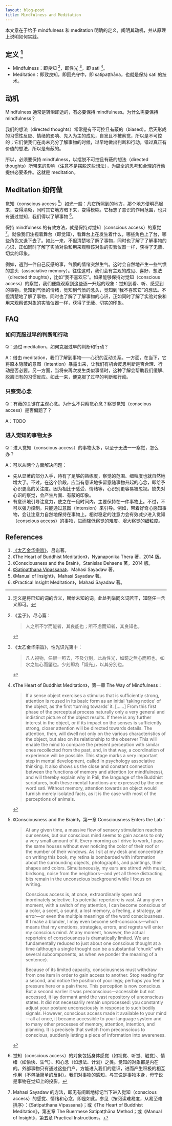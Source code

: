 ```yaml
---
layout: blog-post
title: Mindfulness and Meditation
---
```



本文意在于给予 mindfulness 和 meditation 明确的定义，阐明其动机，并从原理上说明如何实践。

## 定义 [^definition]

- Mindfulness：即良知 [^nwit]，即性光 [^light]，即 sati [^sati]。
- Meditation：即致良知，即回光守中，即 satipaṭṭhāna，也就是保持 sati 的技术。

## 动机

Mindfulness 通常是转瞬即逝的，有必要保持 mindfulness。为什么需要保持 mindfulness？

我们的想法（directed thoughts）常常是有不可控且有蔽的（biased）。后天形成的习惯性反应、情绪的影响、先入为主的成见，自发且不被察觉，所以是不可控的；它们使我们在尚未充分了解事物的时候，过早地做出判断和行动，错过真正有价值的想法，所以是有蔽的。

所以，必须要保持 mindfulness，以摆脱不可控且有蔽的想法（directed thoughts）所带来的影响（注意不是摆脱这些想法），为周全的思考和合理的行动提供必要条件。这就是 meditation。

## Meditation 如何做

觉知（conscious access [^conscious-access]）如光一般：凡它所照到的地方，那个地方便明亮起来，变得清晰，同时其它地方暗下来，变得模糊。它标志了意识的作用范围，也只有通过觉知，我们得以了解事物 [^the-door]。

保持 mindfulness 的有效方法，就是保持对觉知（conscious access）的察觉 [^mahasi]。就像我们注视着舞台（即觉知），看舞台上在发生着什么，哪些角色上了台，哪些角色又退下去了。如此一来，不但清楚地了解了事物，同时也了解了了解事物的心识，正如同时了解了实验对象和用来观察该对象的实验仪器一样，获得了无蔽、切实的印象。

例如，遇到一件自己反感的事，气愤的情绪突然生气。这时会自然地产生一些气愤的念头（associative memory）。往往这时，我们会有主观的成见、喜好、想法（directed thoughts），比如“我不喜欢它”。如果能够保持对觉知（conscious access）的察觉，我们便能观察到这些逐一升起的现象：觉知到看、听、感受到的事物，觉知到气愤的情绪，觉知到气愤的念头，觉知到“我不喜欢它”的想法。不但清楚地了解了事物，同时也了解了了解事物的心识，正如同时了解了实验对象和用来观察该对象的实验仪器一样，获得了无蔽、切实的印象。

## FAQ

### 如何克服过早的判断和行动

Q：通过 meditation，如何克服过早的判断和行动？

A：借由 meditation，我们了解到事物——心识的互动关系。一方面，在当下，它将原本隐蔽的意图（intention）暴露出来，让我们有机会反思判断是否合理、行动是否必要。另一方面，当将来再次发生类似事情时，这种了解会帮助我们缓解、脱离旧有的习惯反应。如此一来，便克服了过早的判断和行动。

### 只察觉心念

Q：有蔽的关键在主观心念。为什么不只察觉心念？察觉觉知（conscious access）是否偏题了？

A：TODO

### 进入觉知的事物太多

Q：进入觉知（conscious access）的事物太多，以至于无法一一察觉，怎么办？

A：可以从两个方面解决问题：

- 先从显著的部分入手，待有了足够的熟练度，察觉的范围、细粒度也就自然地增大了。不过，在这个阶段，应当有意识地多留意随事物升起的心念，即给予心识更高的关注度。因为相比于感受、情绪等，心识别更容易被忽视。缺失对心识的察觉，会产生片面、有蔽的印象。
- 有意识地引导注意力，使之在一段时间内，主要保持在一件事物上。不过，不可以强力控制，只能通过意图（intension）来引导。例如，带着好奇心感知事物，会让注意力自然地保持在事物上。相对稳定的注意力会有效减少进入觉知（conscious access）的事物，进而降低察觉的难度、增大察觉的细粒度。

## References

1. [《太乙金华宗旨》](https://ctext.org/wiki.pl?if=gb&res=546934)，吕岩著。
1. 《The Heart of Buddhist Meditation》，Nyanaponika Thera 著，2014 版。
1. 《Consciousness and the Brain》，Stanislas Dehaene 著，2014 版。
1. [《Satipatthana Vipassana》](https://www.accesstoinsight.org/lib/authors/mahasi/wheel370.html#circle=on)，Mahasi Sayadaw 著。
1. 《Manual of Insight》，Mahasi Sayadaw 著。
1. 《Practical Insight Meditation》，Mahasi Sayadaw 著。

[^definition]:  定义是将已知的词的含义，赋给未知的词。此处列举同义词若干，知晓任一含义即可。

[^nwit]: 《孟子》，尽心篇：

    > 人之所不学而能者，其良能也；所不虑而知者，其良知也。

[^light]: 《太乙金华宗旨》，性光识光第十：

    > 凡人視物，任眼一照去，不及分別，此為性光，如鏡之無心而照也，如水之無心而鑒也。少刻即為「識光」，以其分別也。

[^sati]: 《The Heart of Buddhist Meditation》，第一章 The Way of Mindfulness：

    > If a sense object exercises a stimulus that is sufficiently strong, attention is roused in its basic form as an initial ‘taking notice’ of the object, as the first ‘turning towards’ it. [……] From this first phase of the perceptual process naturally only a very general and indistinct picture of the object results. If there is any further interest in the object, or if its impact on the senses is sufficiently strong, closer attention will be directed towards details. The attention, then, will dwell not only on the various characteristics of the object, but also on its relationship to the observer This will enable the mind to compare the present perception with similar ones recollected from the past, and, in that way, a coordination of experience will be possible. This stage marks a very important step in mental development, called in psychology associative thinking. It also shows us the close and constant connection between the functions of memory and attention (or mindfulness), and will thereby explain why in Pali, the language of the Buddhist scriptures, both these mental functions are expressed by the one word sati. Without memory, attention towards an object would furnish merely isolated facts, as it is the case with most of the perceptions of animals.

[^conscious-access]: 《Consciousness and the Brain》，第一章 Consciousness Enters the Lab：

    > At any given time, a massive flow of sensory stimulation reaches our senses, but our conscious mind seems to gain access to only a very small amount of it. Every morning as I drive to work, I pass the same houses without ever noticing the color of their roof or the number of their windows. As I sit at my desk and concentrate on writing this book, my retina is bombarded with information about the surrounding objects, photographs, and paintings, their shapes and colors. Simultaneously, my ears are stirred with music, birdsong, noise from the neighbors—and yet all these distracting bits remain in the unconscious background while I focus on writing.
    >
    > Conscious access is, at once, extraordinarily open and inordinately selective. Its potential repertoire is vast. At any given moment, with a switch of my attention, I can become conscious of a color, a scent, a sound, a lost memory, a feeling, a strategy, an error—or even the multiple meanings of the word consciousness. If I make a blunder, I may even become self-conscious—which means that my emotions, strategies, errors, and regrets will enter my conscious mind. At any moment, however, the actual repertoire of consciousness is dramatically limited. We are fundamentally reduced to just about one conscious thought at a time (although a single thought can be a substantial “chunk” with several subcomponents, as when we ponder the meaning of a sentence).
    >
    > Because of its limited capacity, consciousness must withdraw from one item in order to gain access to another. Stop reading for a second, and notice the position of your legs; perhaps you feel a pressure here or a pain there. This perception is now conscious. But a second earlier it was preconscious—accessible but not accessed, it lay dormant amid the vast repository of unconscious states. It did not necessarily remain unprocessed: you constantly adjust your posture unconsciously in response to such bodily signals. However, conscious access made it available to your mind—all at once, it became accessible to your language system and to many other processes of memory, attention, intention, and planning. It is precisely that switch from preconscious to conscious, suddenly letting a piece of information into awareness.

[^the-door]: 觉知（conscious access）的对象包括身体感觉（如视觉、听觉、触觉）、情绪（如愉快、生气）、和心念（如想法、计划）之类。觉知的对象都是内在的。外部事物只有通过这些门户，方能进入我们的意识，进而产生积极的相互作用（不包括简单的反射）。我们对事物的感知，与其说是事物本身，毋宁说是事物在觉知上的投影。

[^mahasi]: Mahasi Sayadaw 的方法，即无有间断地标记当下进入觉知（conscious access）的感觉、情绪和心念，即是如此。参见（按阅读难易度，从易至难排序）：《Satipatthana Vipassana》；或《The Heart of Buddhist Meditation》，第五章 The Buermese Satipaṭṭhāna Method；或《Manual of Insight》，第五章 Practical Instructions。
